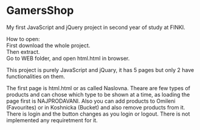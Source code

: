 # GamersShop
My first JavaScript and jQuery project in second year of study at FINKI.

How to open:</br>
First download the whole project.</br>
Then extract.</br>
Go to WEB folder, and open html.html in browser.</br>

This project is purely JavaScript and jQuary, it has 5 pages but only 2 have functionalities on them.</br>

The first page is html.html or as called Naslovna. Theare are few types of products and can chose which type to be shown at a time, as loading the page first is NAJPRODAVANI. Also you can add products to Omileni (Favourites) or in Koshnicka (Bucket) and also remove products from it. There is login and the button changes as you login or logout. There is not implemented any requiretment for it.
